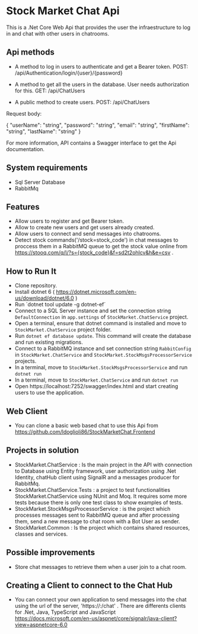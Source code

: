 ﻿# Stock Market Chat Api	

This is a .Net Core Web Api that provides the user the infraestructure to log in and chat with other users in chatrooms. 

## Api methods
* A method to log in users to authenticate and get a Bearer token.
POST: /api/Authentication/login/{user}/{password}

* A method to get all the users in the database. User needs authorization for this.
GET: /api/ChatUsers

* A public method to create users.
POST: /api/ChatUsers

Request body:

{
  "userName": "string",
  "password": "string",
  "email": "string",
  "firstName": "string",
  "lastName": "string"
}

For more information, API contains a Swagger interface to get the Api documentation.

## System requirements
* Sql Server Database
* RabbitMq

## Features
* Allow users to register and get Bearer token.
* Allow to create new users and get users already created.
* Allow users to connect and send messages into chatrooms.
* Detect stock commands('/stock=stock_code') in chat messages to proccess them in a RabbitMQ queue to get the stock value online from
https://stooq.com/q/l/?s={stock_code}&f=sd2t2ohlcv&h&e=csv .

## How to Run It
* Clone repository.
* Install dotnet 6 ( https://dotnet.microsoft.com/en-us/download/dotnet/6.0 )
* Run ´dotnet tool update -g dotnet-ef´   
* Connect to a SQL Server instance and set the connection string `DefaultConnection` in `app.settings` of `StockMarket.ChatService` project.
* Open a terminal, ensure that dotnet command is installed and move to `StockMarket.ChatService` project folder.
* Run `dotnet ef database update`. This command will create the database and run existing migrations.
* Connect to a RabbitMQ instance and set connection string `RabbitConfig` in `StockMarket.ChatService` and `StockMarket.StockMsgsProcessorService` projects.
* In a terminal, move to `StockMarket.StockMsgsProcessorService` and run `dotnet run`
* In a terminal, move to `StockMarket.ChatService` and run `dotnet run`
* Open https://localhost:7252/swagger/index.html and start creating users to use the application.

## Web Client

* You can clone a basic web based chat to use this Api from https://github.com/ldoglioli86/StockMarketChat.Frontend

## Projects in solution
* StockMarket.ChatService : Is the main project in the API with connection to Database using Entity framework, user authorization using .Net Identity, chatHub client using SignalR and a messages producer for RabbitMq.
* StockMarket.ChatService.Tests : a project to test functionalities StockMarket.ChatService using NUnit and Moq. It requires some more tests because there is only one test class to show examples of tests.
* StockMarket.StockMsgsProcessorService : is the project which processes messages sent to RabbitMQ queue and after processing them, send a new message to chat room with a Bot User as sender.
* StockMarket.Common : Is the project which contains shared resources, classes and services.


## Possible improvements
* Store chat messages to retrieve them when a user join to a chat room.

## Creating a Client to connect to the Chat Hub
* You can connect your own application to send messages into the chat using the url of the server, 'https://<servername>:<port>/chat' . There are differents clients for .Net, Java, TypeScript and JavaScript https://docs.microsoft.com/en-us/aspnet/core/signalr/java-client?view=aspnetcore-6.0
